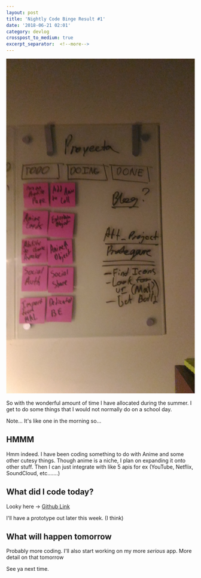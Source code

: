 ```yaml
---
layout: post
title: 'Nightly Code Binge Result #1'
date: '2018-06-21 02:01'
category: devlog
crosspost_to_medium: true
excerpt_separator:  <!--more-->
---
```


![Image of a whiteboard](/assets/images/coding_binge_number_one.jpg)

So with the wonderful amount of time I have allocated during the summer. I get to do some things that I would not normally do on a school day.

Note... It's like one in the morning so...

## HMMM

Hmm indeed. I have been coding something to do with Anime and some other cutesy things. Though anime is a niche, I plan on expanding it onto other stuff. Then I can just integrate with like 5 apis for ex (YouTube, Netflix, SoundCloud, etc.......)

## What did I code today?
Looky here -> [Github Link][37e4b21b]

  [37e4b21b]: https://github.com/Mechasparrow/Animuku "Animuku"

I'll have a prototype out later this week. (I think)

## What will happen tomorrow

Probably more coding.
I'll also start working on my more *serious* app. More detail on that tomorrow

See ya next time.
